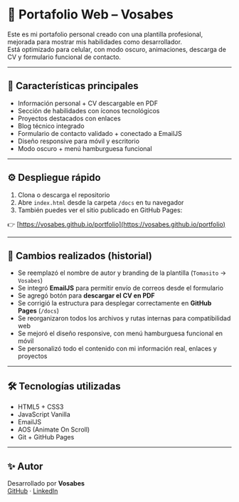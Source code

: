 # 💼 Portafolio Web – Vosabes

Este es mi portafolio personal creado con una plantilla profesional, mejorada para mostrar mis habilidades como desarrollador.  
Está optimizado para celular, con modo oscuro, animaciones, descarga de CV y formulario funcional de contacto.

---

## 🚀 Características principales

- Información personal + CV descargable en PDF
- Sección de habilidades con íconos tecnológicos
- Proyectos destacados con enlaces
- Blog técnico integrado
- Formulario de contacto validado + conectado a EmailJS
- Diseño responsive para móvil y escritorio
- Modo oscuro + menú hamburguesa funcional

---

## ⚙️ Despliegue rápido

1. Clona o descarga el repositorio  
2. Abre `index.html` desde la carpeta `/docs` en tu navegador  
3. También puedes ver el sitio publicado en GitHub Pages:

👉 [https://vosabes.github.io/portfolio](https://vosabes.github.io/portfolio)

---

## 📌 Cambios realizados (historial)

- Se reemplazó el nombre de autor y branding de la plantilla (`Tomasito` → `Vosabes`)
- Se integró **EmailJS** para permitir envío de correos desde el formulario
- Se agregó botón para **descargar el CV en PDF**
- Se corrigió la estructura para desplegar correctamente en **GitHub Pages** (`/docs`)
- Se reorganizaron todos los archivos y rutas internas para compatibilidad web
- Se mejoró el diseño responsive, con menú hamburguesa funcional en móvil
- Se personalizó todo el contenido con mi información real, enlaces y proyectos

---

## 🛠 Tecnologías utilizadas

- HTML5 + CSS3
- JavaScript Vanilla
- EmailJS
- AOS (Animate On Scroll)
- Git + GitHub Pages

---

## ✨ Autor

Desarrollado por **Vosabes**  
[GitHub](https://github.com/vosabes) · [LinkedIn](https://www.linkedin.com/in/tomasito)

